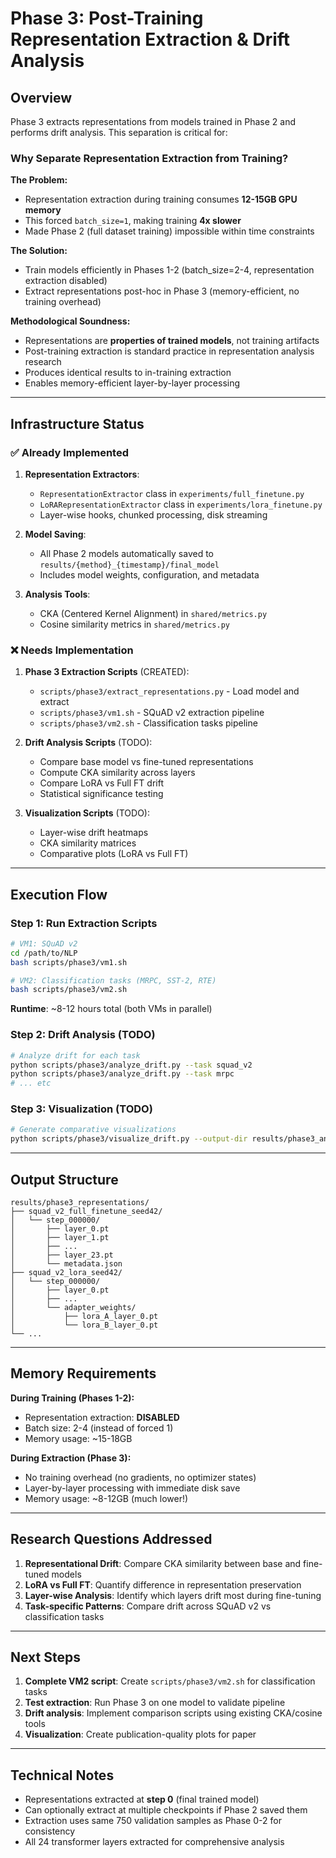# Phase 3: Post-Training Representation Extraction & Drift Analysis

## Overview

Phase 3 extracts representations from models trained in Phase 2 and performs drift analysis. This separation is critical for:

### **Why Separate Representation Extraction from Training?**

**The Problem:**
- Representation extraction during training consumes **12-15GB GPU memory**
- This forced `batch_size=1`, making training **4x slower**
- Made Phase 2 (full dataset training) impossible within time constraints

**The Solution:**
- Train models efficiently in Phases 1-2 (batch_size=2-4, representation extraction disabled)
- Extract representations post-hoc in Phase 3 (memory-efficient, no training overhead)

**Methodological Soundness:**
- Representations are **properties of trained models**, not training artifacts
- Post-training extraction is standard practice in representation analysis research
- Produces identical results to in-training extraction
- Enables memory-efficient layer-by-layer processing

---

## Infrastructure Status

### ✅ **Already Implemented**
1. **Representation Extractors**:
   - `RepresentationExtractor` class in `experiments/full_finetune.py`
   - `LoRARepresentationExtractor` class in `experiments/lora_finetune.py`
   - Layer-wise hooks, chunked processing, disk streaming

2. **Model Saving**:
   - All Phase 2 models automatically saved to `results/{method}_{timestamp}/final_model`
   - Includes model weights, configuration, and metadata

3. **Analysis Tools**:
   - CKA (Centered Kernel Alignment) in `shared/metrics.py`
   - Cosine similarity metrics in `shared/metrics.py`

### ❌ **Needs Implementation**
1. **Phase 3 Extraction Scripts** (CREATED):
   - `scripts/phase3/extract_representations.py` - Load model and extract
   - `scripts/phase3/vm1.sh` - SQuAD v2 extraction pipeline
   - `scripts/phase3/vm2.sh` - Classification tasks pipeline

2. **Drift Analysis Scripts** (TODO):
   - Compare base model vs fine-tuned representations
   - Compute CKA similarity across layers
   - Compare LoRA vs Full FT drift
   - Statistical significance testing

3. **Visualization Scripts** (TODO):
   - Layer-wise drift heatmaps
   - CKA similarity matrices
   - Comparative plots (LoRA vs Full FT)

---

## Execution Flow

### **Step 1: Run Extraction Scripts**

```bash
# VM1: SQuAD v2
cd /path/to/NLP
bash scripts/phase3/vm1.sh

# VM2: Classification tasks (MRPC, SST-2, RTE)
bash scripts/phase3/vm2.sh
```

**Runtime**: ~8-12 hours total (both VMs in parallel)

### **Step 2: Drift Analysis** (TODO)

```bash
# Analyze drift for each task
python scripts/phase3/analyze_drift.py --task squad_v2
python scripts/phase3/analyze_drift.py --task mrpc
# ... etc
```

### **Step 3: Visualization** (TODO)

```bash
# Generate comparative visualizations
python scripts/phase3/visualize_drift.py --output-dir results/phase3_analysis
```

---

## Output Structure

```
results/phase3_representations/
├── squad_v2_full_finetune_seed42/
│   └── step_000000/
│       ├── layer_0.pt
│       ├── layer_1.pt
│       ├── ...
│       ├── layer_23.pt
│       └── metadata.json
├── squad_v2_lora_seed42/
│   └── step_000000/
│       ├── layer_0.pt
│       ├── ...
│       └── adapter_weights/
│           ├── lora_A_layer_0.pt
│           └── lora_B_layer_0.pt
└── ...
```

---

## Memory Requirements

**During Training (Phases 1-2):**
- Representation extraction: **DISABLED**
- Batch size: 2-4 (instead of forced 1)
- Memory usage: ~15-18GB

**During Extraction (Phase 3):**
- No training overhead (no gradients, no optimizer states)
- Layer-by-layer processing with immediate disk save
- Memory usage: ~8-12GB (much lower!)

---

## Research Questions Addressed

1. **Representational Drift**: Compare CKA similarity between base and fine-tuned models
2. **LoRA vs Full FT**: Quantify difference in representation preservation
3. **Layer-wise Analysis**: Identify which layers drift most during fine-tuning
4. **Task-specific Patterns**: Compare drift across SQuAD v2 vs classification tasks

---

## Next Steps

1. **Complete VM2 script**: Create `scripts/phase3/vm2.sh` for classification tasks
2. **Test extraction**: Run Phase 3 on one model to validate pipeline
3. **Drift analysis**: Implement comparison scripts using existing CKA/cosine tools
4. **Visualization**: Create publication-quality plots for paper

---

## Technical Notes

- Representations extracted at **step 0** (final trained model)
- Can optionally extract at multiple checkpoints if Phase 2 saved them
- Extraction uses same 750 validation samples as Phase 0-2 for consistency
- All 24 transformer layers extracted for comprehensive analysis

